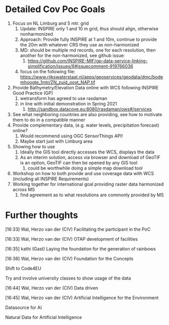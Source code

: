 # Detailed Cov Poc Goals

1. Focus on NL Limburg and 5 mtr. grid
   1. Update: INSPIRE only 1 and 10 m grid, thus should align, otherwise nonharmonized
   2. Approach: Provide fully INSPIRE at 1 and 10m, continue to provide the 20m with whatever CRS they use as non-harmonized
   3. MD: should be multiple md records, one for each resolution, then another for the non-harmonized, see github issue:
      1. https://github.com/INSPIRE-MIF/gp-data-service-linking-simplification/issues/6#issuecomment-919766036
   1. focus on the following file: https://www.rijkswaterstaat.nl/apps/geoservices/geodata/dmc/bodemhoogte_1mtr/ZN_zuid_oost_NAP.tif
3. Provide Bathymetry/Elevation Data online with WCS following INSPIRE Good Practice (GP)
   1. wetransform has agreed to use rasdaman 
   2. in line with initial demonstration in Spring 2021
      1. http://sandbox.datacove.eu:8080/rasdaman/ows#/services
4. See what neighboring countries are also providing, see how to motivate them to do in a compatible manner
5. Provide complementary data, (e.g. water levels, precipitation forecast) online? 
   1. Would recommend using OGC SensorThings API!
   1. Maybe start just with Limburg area
6. Showing how to use
   1. Ideally the GIS tool directly accesses the WCS, displays the data
   1. As an interim solution, access via browser and download of GeoTIF is an option, GeoTIF can then be opened by any GIS tool
      1. could be worthwhile doing a simple map download tool
7. Workshop on how to both provide and use coverage data with WCS (including all INSPIRE Requirements)
8. Working together for international goal providing raster data harmonized across MS
   1. find agreement as to what resolutions are commonly provided by MS



# Further thoughts
[16:33] Wal, Herzo van der (CIV)
Facilitating the participant in the PoC

[16:33] Wal, Herzo van der (CIV)
OTAP development of facilities

[16:35] kathi (Gast)
Laying the foundation for the generation of rainbows

[16:36] Wal, Herzo van der (CIV)
Foundation for the Concepts

Shift to Code4EU

Try and involve university classes to show usage of the data

[16:44] Wal, Herzo van der (CIV)
Data driven 

[16:45] Wal, Herzo van der (CIV)
Artificial Intelligence for the Environment

Datasource for AI

Natural Data for Artificial Intelligence
